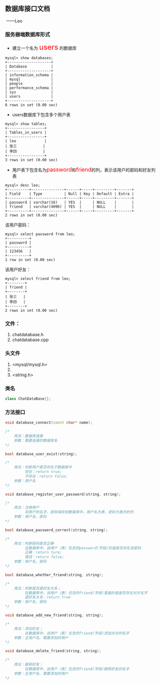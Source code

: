 ## 数据库接口文档

​									——Leo

### 服务器端数据库形式

- 建立一个名为 <font color=red size=5>users</font> 的数据库

```mysql
mysql> show databases;
+--------------------+
| Database           |
+--------------------+
| information_schema |
| mysql              |
| people             |
| performance_schema |
| sys                |
| users              |
+--------------------+
6 rows in set (0.00 sec)

```



- users数据库下包含多个用户表

```mysql
mysql> show tables;
+-----------------+
| Tables_in_users |
+-----------------+
| leo             |
| 张三            |
| 李四            |
+-----------------+
3 rows in set (0.00 sec)
```



- 用户表下包含名为<font color=red size=4>password</font>和<font color=red size=4>friend</font>的列，表示该用户的密码和好友列表

```mysql
mysql> desc leo;
+----------+---------------+------+-----+---------+-------+
| Field    | Type          | Null | Key | Default | Extra |
+----------+---------------+------+-----+---------+-------+
| password | varchar(16)   | YES  |     | NULL    |       |
| friend   | varchar(4096) | YES  |     | NULL    |       |
+----------+---------------+------+-----+---------+-------+
2 rows in set (0.00 sec)

```



该用户密码：

```mysql
mysql> select password from leo;
+----------+
| password |
+----------+
| 123456   |
+----------+
1 row in set (0.00 sec)

```



该用户好友：

```mysql
mysql> select friend from leo;
+--------+
| friend |
+--------+
| 张三   |
| 李四   |
+--------+
2 rows in set (0.00 sec)

```





### 文件： 

1. chatdatabase.h
2. chatdatabase.cpp

### 头文件

1. <mysql/mysql.h>
2. <iostream>
3. <string.h>



### 类名

```cpp
class ChatDataBase{};
```



### 方法接口

```cpp
void database_connect(const char* name);

/*
	用法：数据库连接
	参数：需要连接的数据库名
*/
```



```cpp
bool database_user_exist(string);

/*
	用法：判断用户是否存在于数据库中
		 存在：return true;
		 不存在：return false;
	参数：用户名
*/
```



```cpp
void database_register_user_password(string, string);

/*
	用法：注册用户
		 将用户的名字、密码保存到数据库中，用户名为表，密码为表内的列
	参数：用户名、密码
*/
```

```cpp
bool database_password_correct(string, string);

/*
	用法：判断密码是否正确
	     在数据库中，该用户（表）包含的password(字段)的值是否存在该密码
		 正确：return ture;
		 错误：return false;
	参数：用户名、密码
*/
```



```cpp
bool database_whether_friend(string, string);

/*
	用法：判断是否是好友关系；
		 在数据库中，该用户（表）包含的friend(字段)里面的值是否存在对方名字
		 是好友关系：return true
	参数：用户名、密码
*/
```



```cpp
void database_add_new_friend(string, string);

/*
	用法：添加好友； 
		 在数据库中，该用户（表）包含的friend(字段)添加对方的名字
	参数：主用户名、需要添加的用户
*/
```



```cpp
void database_delete_friend(string, string);

/*
	用法：删除好友； 
		 在数据库中，该用户（表）包含的friend(字段)删除好友的名字
	参数：主用户名、需要添加的用户
*/
```

